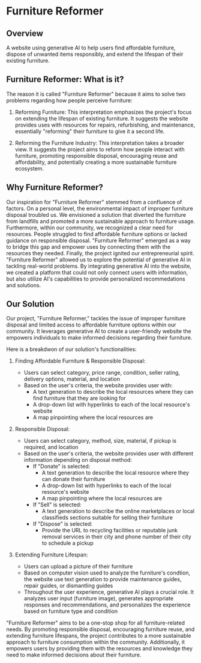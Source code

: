 # Furniture Reformer

## Overview

A website using generative AI to help users find affordable furniture, dispose of unwanted items responsibly, and extend the lifespan of their existing furniture.

## Furniture Reformer: What is it?

The reason it is called "Furniture Reformer" because it aims to solve two problems regarding how people perceive furniture:

1. Reforming Furniture: This interpretation emphasizes the project's focus on extending the lifespan of existing furniture. It suggests the website provides uses with resources for repairs, refurbishing, and maintenance, essentially "reforming" their furniture to give it a second life.

2. Reforming the Furniture Industry: This interpretation takes a broader view. It suggests the project aims to reform how people interact with furniture, promoting responsible disposal, encouraging reuse and affordability, and potentially creating a more sustainable furniture ecosystem.

## Why Furniture Reformer?

Our inspiration for "Furniture Reformer" stemmed from a confluence of factors. On a personal level, the environmental impact of improper furniture disposal troubled us. We envisioned a solution that diverted the furniture from landfills and promoted a more sustainable approach to furniture usage. Furthermore, within our community, we recognized a clear need for resources. People struggled to find affordable furniture options or lacked guidance on responsible disposal. "Furniture Reformer" emerged as a way to bridge this gap and empower uses by connecting them with the resources they needed. Finally, the project ignited our entrepreneurial spirit. "Furniture Reformer" allowed us to explore the potential of generative AI in tackling real-world problems. By integrating generative AI into the website, we created a platform that could not only connect users with information, but also utilize AI's capabilities to provide personalized recommedations and solutions.

## Our Solution

Our project, "Furniture Reformer," tackles the issue of improper furniture disposal and limited access to affordable furniture options within our community. It leverages generative AI to create a user-friendly website the empowers individuals to make informed decisions regarding their furniture.

Here is a breakdwon of our solution's functionalities:

1. Finding Affordable Furniture & Responsible Disposal:
   - Users can select category, price range, condition, seller rating, delivery options, material, and location
   - Based on the user's criteria, the website provides user with:
     - A text generation to describe the local resources where they can find furniture that they are looking for
     - A drop-down list with hyperlinks to each of the local resource's website
     - A map pinpointing where the local resources are

2. Responsible Disposal:
   - Users can select category, method, size, material, if pickup is required, and location
   - Based on the user's criteria, the website provides user with different information depending on disposal method:
     - If "Donate" is selected:
       - A text generation to describe the local resource where they can donate their furniture
       - A drop-down list with hyperlinks to each of the local resource's website
       - A map pinpointing where the local resources are
     - If "Sell" is selected:
       - A text generation to describe the online marketplaces or local classifieds sections suitable for selling their furniture
     - If "Dispose" is selected:
       - Provide the URL to recycling facilities or reputable junk removal services in their city and phone number of their city to schedule a pickup

3. Extending Furniture Lifespan:
   - Users can upload a picture of their furniture
   - Based on computer vision used to analyze the furniture's condtion, the website use text generation to provide maintenance guides, repair guides, or dismantling guides
   - Throughout the user experience, generative AI plays a crucial role. It analyzes user input (furniture image), generates appropriate responses and recommendations, and personalizes the experience based on furniture type and condition

"Furniture Reformer" aims to be a one-stop shop for all furniture-related needs. By promoting responsible disposal, encouraging furniture reuse, and extending furniture lifespans, the project contributes to a more sustainable approach to furniture consumption within the community. Additionally, it empowers users by providing them with the resources and knowledge they need to make informed decisions about their furniture.
